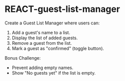 # REACT-guest-list-manager
Create a Guest List Manager where users can:

1. Add a guest's name to a list.
2. Display the list of added guests.
3. Remove a guest from the list.
4. Mark a guest as "confirmed" (toggle button).

Bonus Challenge:
- Prevent adding empty names.
- Show "No guests yet" if the list is empty.
